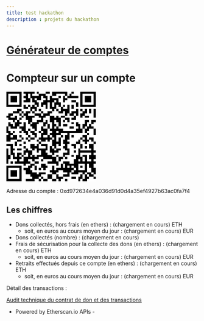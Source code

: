 ```yaml
---
title: test hackathon
description : projets du hackathon
---
```

# [Générateur de comptes](comptes.md)

# Compteur sur un compte

![QR code du contrat de don](/contract_qr_code.png)

Adresse du compte : 0xd972634e4a036d91d0d4a35ef4927b63ac0fa7f4

## Les chiffres

* Dons collectés, hors frais (en ethers) : <span id="collected_sum">(chargement en cours)</span> ETH
    * soit, en euros au cours moyen du jour : <span id="collected_sum_eur">(chargement en cours)</span> EUR
* Dons collectés (nombre) : <span id="collected_count">(chargement en cours)</span>
* Frais de sécurisation pour la collecte des dons (en ethers) : <span id="collection_fees_sum">(chargement en cours)</span> ETH
    * soit, en euros au cours moyen du jour : <span id="collection_fees_sum_eur">(chargement en cours)</span> EUR
* Retraits effectués depuis ce compte (en ethers) : <span id="withdrawn_sum">(chargement en cours)</span> ETH
    * soit, en euros au cours moyen du jour : <span id="withdrawn_sum_eur">(chargement en cours)</span> EUR

<div id="transactions"> Détail des transactions : </div>

[Audit technique du contrat de don et des transactions](https://etherscan.io/address/0xd972634e4a036d91d0d4a35ef4927b63ac0fa7f4)

- Powered by Etherscan.io APIs -

<script src="https://code.jquery.com/jquery-3.3.1.min.js"></script>
<script>
    var etherscanAPIKeyToken = "XZYBD5MNJ6TEN28TZGMVTF2SZ9PGNVUV3K";
    var account_address = "0xd972634e4a036d91d0d4a35ef4927b63ac0fa7f4";
    var balance_request = "module=account&action=balance&address="
        + account_address
        + "&tag=latest";
    var relative_url_of_transactions_request = "module=account&action=txlist&address="
        + account_address
        + "&startblock=0&endblock=99999999&page=1&offset=10&sort=asc"
    var absolute_url_of_transactions_request = "https://api.etherscan.io/api?"
        + relative_url_of_transactions_request
        + "&apikey="
        + etherscanAPIKeyToken;
    $.getJSON( absolute_url_of_transactions_request )
        .done( function(data) {
            console.log( "done", data );
            // we got incoming transactions, let's get outgoing transactions too
            // sort them by timestamp
            var transactions = data.result.sort( function(t1, t2) { return t2.timeStamp - t1.timeStamp; } );
            var html = '<ul>';
            var collected_sum = 0; // cumulated sum of donations collected
            var collected_count = 0; // number of donations collected
            var collection_fees_sum = 0; // cumulated transaction fees paid by donors
            var withdrawn_sum = 0; // cumulated donations withdrawn
            transactions.forEach(function(item, index, array) {
                console.log(item, index);
                var newDate = new Date();
                newDate.setTime(item.timeStamp*1000);
                var dateString = newDate.toISOString();
                var event = item.input.substring(0,10);
                switch(event) {
                    case '0x':
                        var value = Number.parseFloat(item.value / Math.pow(10,18));
                        if (value > 0) {           // deposit = donation
                           collected_sum += value;
                           collected_count += 1;
                           var gas_price = Number.parseFloat(item.gasPrice);
                           var gas_used = Number.parseFloat(item.gasUsed);
                           var transaction_fees = gas_price * gas_used / Math.pow(10,18);
                           collection_fees_sum += transaction_fees;
                           event = "Réception d'un don de " + value.toFixed(4) + " ETH";
                           event += " et paiement de " + collection_fees_sum.toFixed(4) + " ETH";
                           event += " par le donateur pour les frais de sécurisation de la collecte";
                        } else {                    // withdrawal
                           withdrawn_sum += value;
                           event = "Retrait de " + value.toFixed(4) + " ETH";
                        };
                        break;
                    default:
                        event = item.input;
                };
                html += '<li><a href="https://etherscan.io/tx/' + item.hash + '">' +
                    event +
                    ' (' + dateString.substring(0,10) +
                    ' à ' + dateString.substring(11,19) +
                    ')</a></li>';
                });
                html += '</ul>';
                $('#transactions').html(html);
                // Fill the dashboard with figures
                $('#withdrawn_sum').html(withdrawn_sum.toFixed(4));
                $('#collection_fees_sum').html(collection_fees_sum.toFixed(4));
                collection_fees_percent = collection_fees_sum / collected_sum * 100;
                $('#collection_fees_percent').html(collection_fees_percent.toPrecision(2));
                $('#collected_sum').html(collected_sum.toFixed(4));
                $('#collected_count').html(collected_count);
                $('#registrations_count').html(registrations_count);
                $('#unregistrations_count').html(unregistrations_count);
                //
                // let's convert ETH sums into EUR
                //
                var absolute_url_of_price_request = "https://min-api.cryptocompare.com/data/generateAvg?fsym=ETH&tsym=EUR&e=Kraken";
                $.getJSON( absolute_url_of_price_request )
                    .done( function(data) {
                        var price = data.RAW.PRICE;
                        var withdrawn_sum_eur = withdrawn_sum * price ;
                        var collection_fees_sum_eur = collection_fees_sum * price ;
                        var collected_sum_eur = collected_sum * price ;
                        $('#withdrawn_sum_eur').html(withdrawn_sum_eur.toFixed(2));
                        $('#collection_fees_sum_eur').html(collection_fees_sum_eur.toFixed(2));
                        $('#collected_sum_eur').html(collected_sum_eur.toFixed(2));
                    } )
                    .fail( function(error) { console.log( "fail while trying to get ETH price", error ); } )
                    .always( function() { console.log( "always log after trying to get ETH price" ); } );
        } )
        .fail( function(error) { console.log( "fail while trying to get contract transactions", error ); } )
        .always( function() { console.log( "always after trying to get contract transactions" ); } );
</script>
